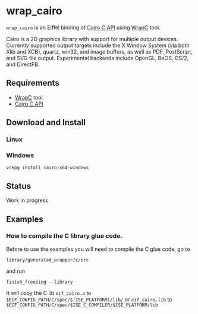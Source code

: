 # wrap_cairo
`wrap_cairo` is an Eiffel binding of [Cairo C API](https://gitlab.freedesktop.org/cairo/cairo) 
using [WrapC](https://github.com/eiffel-wrap-c/WrapC) tool.

Cairo is a 2D graphics library with support for multiple output devices. Currently supported output targets include the X Window
System (via both Xlib and XCB), quartz, win32, and image buffers, as well as PDF, PostScript, and SVG file output. Experimental backends
include OpenGL, BeOS, OS/2, and DirectFB.

## Requirements 

*  [WrapC](https://github.com/eiffel-wrap-c/WrapC) tool.
*  [Cairo C API](https://gitlab.freedesktop.org/cairo/cairo)


## Download and  Install


### Linux

	
### Windows
	
	vckpg install cairo:x64-windows

## Status

Work in progress


## Examples


### How to compile the C library glue code.

Before to use the examples you will need to compile the C glue code, go to 

	library/generated_wrapper/c/src

and run

	finish_freezing --library

It will copy the C lib `eif_cairo.a` to `$ECF_CONFIG_PATH/C/spec/$(ISE_PLATFORM)/lib/`  or `eif_cairo.lib`  to `$ECF_CONFIG_PATH/C/spec/$ISE_C_COMPILER/$ISE_PLATFORM/lib` 






